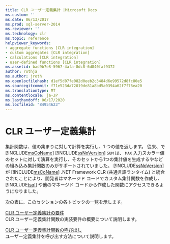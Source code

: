 ```yaml
---
title: CLR ユーザー定義集計 |Microsoft Docs
ms.custom: ''
ms.date: 06/13/2017
ms.prod: sql-server-2014
ms.reviewer: ''
ms.technology: clr
ms.topic: reference
helpviewer_keywords:
- aggregate functions [CLR integration]
- custom aggregates [CLR integration]
- calculations [CLR integration]
- user-defined functions [CLR integration]
ms.assetid: bad9b7e8-5967-4afa-8dc8-6d840faf9372
author: rothja
ms.author: jroth
ms.openlocfilehash: d1ef5d07fe082d0eeb2c3484d6e99572d8fc80e5
ms.sourcegitcommit: f71e523da72019de81a8bd5a0394a62f7f76ea20
ms.translationtype: MT
ms.contentlocale: ja-JP
ms.lasthandoff: 06/17/2020
ms.locfileid: "84954623"
---
```

# <a name="clr-user-defined-aggregates"></a>CLR ユーザー定義集計
  集計関数は、値の集まりに対して計算を実行し、1 つの値を返します。 従来、で [!INCLUDE[msCoName](../../includes/msconame-md.md)] [!INCLUDE[ssNoVersion](../../includes/ssnoversion-md.md)] `SUM` は、 `MAX` 入力スカラー値のセットに対して演算を実行し、そのセットから1つの集計値を生成するやなどの組み込み集計関数のみがサポートされていました。 [!INCLUDE[ssNoVersion](../../includes/ssnoversion-md.md)] が [!INCLUDE[msCoName](../../includes/msconame-md.md)] .NET Framework CLR (共通言語ランタイム) と統合されたことにより、開発者はマネージド コードでカスタム集計関数を作成し、[!INCLUDE[tsql](../../includes/tsql-md.md)] や他のマネージド コードから作成した関数にアクセスできるようになりました。  
  
 次の表に、このセクションの各トピックの一覧を示します。  
  
 [CLR ユーザー定義集計の要件](clr-user-defined-aggregates-requirements.md)  
 CLR ユーザー定義集計関数の実装要件の概要について説明します。  
  
 [CLR ユーザー定義集計関数の呼び出し](clr-user-defined-aggregate-invoking-functions.md)  
 ユーザー定義集計を呼び出す方法について説明します。  
  
  
